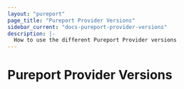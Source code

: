 ```yaml
---
layout: "pureport"
page_title: "Pureport Provider Versions"
sidebar_current: "docs-pureport-provider-versions"
description: |-
  How to use the different Pureport Provider versions
---
```


# Pureport Provider Versions
